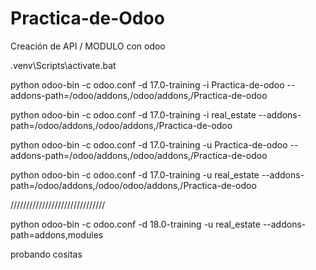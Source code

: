 # Practica-de-Odoo
Creación de API / MODULO con odoo

.venv\Scripts\activate.bat

python odoo-bin -c odoo.conf -d 17.0-training -i Practica-de-odoo --addons-path=/odoo/addons,/odoo/addons,/Practica-de-odoo

python odoo-bin -c odoo.conf -d 17.0-training -i real_estate --addons-path=/odoo/addons,/odoo/addons,/Practica-de-odoo

python odoo-bin -c odoo.conf -d 17.0-training -u Practica-de-odoo --addons-path=/odoo/addons,/odoo/addons,/Practica-de-odoo

python odoo-bin -c odoo.conf -d 17.0-training -u real_estate --addons-path=/odoo/addons,/odoo/odoo/addons,/Practica-de-odoo

//////////////////////////////

python odoo-bin -c odoo.conf -d 18.0-training -u real_estate --addons-path=addons,modules

probando cositas
